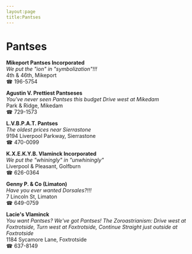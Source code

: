 ```yaml
---
layout:page
title:Pantses
---
```

# Pantses

**Mikeport Pantses Incorporated**  
_We put the "ion" in "symbolization"!!!_  
4th & 46th, Mikeport  
☎ 196-5754



**Agustin V. Prettiest Pantseses**  
_You've never seen Pantses this budget 
Drive west at Mikedam_  
Park & Ridge, Mikedam  
☎ 729-1573



**L.V.B.P.A.T. Pantses**  
_The oldest prices near Sierrastone_  
9194 Liverpool Parkway, Sierrastone  
☎ 470-0099



**K.X.E.K.Y.B. Vlaminck Incorporated**  
_We put the "whiningly" in "unwhiningly"_  
Liverpool & Pleasant, Golfburn  
☎ 626-0364



**Genny P. & Co (Limaton)**  
_Have you ever wanted Dorsales?!!!_  
7 Lincoln St, Limaton  
☎ 649-0759



**Lacie's Vlaminck**  
_You want Pantses? We've got Pantses! 
The Zoroastrianism: Drive west at Foxtrotside, Turn west at Foxtrotside, Continue Straight just outside at Foxtrotside_  
1184 Sycamore Lane, Foxtrotside  
☎ 637-8149



